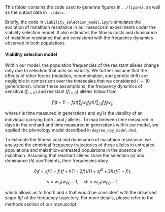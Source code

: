 This folder contains the code used to generate figures in `../figures`, as well as the output data in `../data`.

Briefly, the code in `viability_selection_model.ipynb` simulates the evolution of malathion resistance in our mesocosm experiments under the viability selection model. It also estimates the fitness costs and dominance of malathion resistance that are consistend with the frequency dynamics observed in both populations. 

#### Viability selection model 

Within our model, the population frequencies of the resistant alleles change only due to selection that acts on viability. We further assume that the effects of other forces (mutation, recombination, and genetic drift) are negligible in comparison over the timescales that we considered ($\sim10$ generations). Under these assumptions, the frequency dynamics of sensitive ($f_{i=0}$) and resistant ($f_{i>0}$) alleles follow from  
```math
f_i (t+1) = f_i (t) \sum_j w_{ij} f_j(t) / \sum_{i,j}f_i f_j w_{ij},
```
where $t$ is time measured in generations and $w_ij$ is the viability of an individual carrying both $i$ and $j$ alleles. To map between time measured in days in the orchard and time measured in generations within our model, we applied the phenology model described in `degree_day_model.Rmd`.  
  

To estimate the fitness cost and dominance of malathion resistance, we analyzed the empirical frequency trajectories of these alleles in untreated populations and malathion-untreated populations in the absence of malathion. Assuming that resistant alleles share the selection ($s$) and dominance ($h$) coefficients, their frequencies obey
```math
    \partial_t f = sf(1-f)(f+h(1-2f)) / (1+sf^2+2hsf(1-f)), 
```
```math
s \equiv w_{11}/w_{00} - 1, \quad sh \equiv w_{01}/w_{00} - 1,
```
which allows us to find $h$ and $s$ that would be consistent with the observed slope $\partial_t f$ of the frequency trajectory. For more details, please refer to the methods section of our manuscript.   
